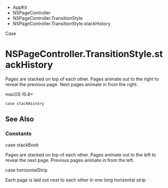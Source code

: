 

- AppKit
- NSPageController
- NSPageController.TransitionStyle
-  NSPageController.TransitionStyle.stackHistory 

Case

# NSPageController.TransitionStyle.stackHistory

Pages are stacked on top of each other. Pages animate out to the right to reveal the previous page. Next pages animate in from the right.

macOS 10.8+

``` source
case stackHistory
```

## See Also

### Constants

case stackBook

Pages are stacked on top of each other. Pages animate out to the left to reveal the next page. Previous pages animate in from the left.

case horizontalStrip

Each page is laid out next to each other in one long horizontal strip


